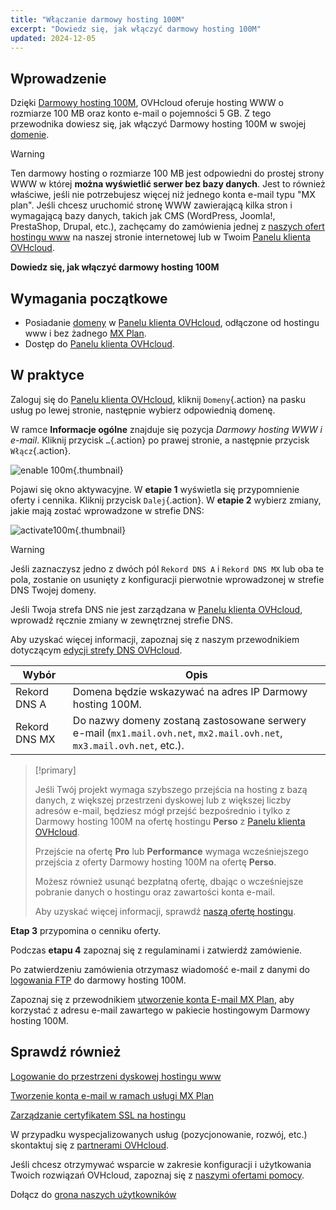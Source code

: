```yaml
---
title: "Włączanie darmowy hosting 100M"
excerpt: "Dowiedz się, jak włączyć darmowy hosting 100M"
updated: 2024-12-05
---
```


## Wprowadzenie 

Dzięki [Darmowy hosting 100M](/links/web/domains-free-hosting), OVHcloud oferuje hosting WWW o rozmiarze 100 MB oraz konto e-mail o pojemności 5 GB. Z tego przewodnika dowiesz się, jak włączyć Darmowy hosting 100M w swojej [domenie](/links/web/domains).

> [!warning]
>
> Ten darmowy hosting o rozmiarze 100 MB jest odpowiedni do prostej strony WWW w której **można wyświetlić serwer bez bazy danych**.
> Jest to również właściwe, jeśli nie potrzebujesz więcej niż jednego konta e-mail typu "MX plan". 
> Jeśli chcesz uruchomić stronę WWW zawierającą kilka stron i wymagającą bazy danych, takich jak CMS (WordPress, Joomla!, PrestaShop, Drupal, etc.), zachęcamy do zamówienia jednej z [naszych ofert hostingu www](/links/web/hosting) na naszej stronie internetowej lub w Twoim [Panelu klienta OVHcloud](/links/manager).
>

**Dowiedz się, jak włączyć darmowy hosting 100M**

## Wymagania początkowe

- Posiadanie [domeny](/links/web/domains) w [Panelu klienta OVHcloud](/links/manager), odłączone od hostingu www i bez żadnego [MX Plan](/pages/web_cloud/email_and_collaborative_solutions/mx_plan/email_generalities).
- Dostęp do [Panelu klienta OVHcloud](/links/manager).

## W praktyce

Zaloguj się do [Panelu klienta OVHcloud](/links/manager), kliknij `Domeny`{.action}  na pasku usług po lewej stronie, następnie wybierz odpowiednią domenę.

W ramce **Informacje ogólne** znajduje się pozycja *Darmowy hosting WWW i e-mail*. Kliknij przycisk `…`{.action} po prawej stronie, a następnie przycisk `Włącz`{.action}.

![enable 100m](/pages/assets/screens/control_panel/product-selection/web-cloud/domain-dns/general-information/enable-100m.png){.thumbnail}

Pojawi się okno aktywacyjne. W **etapie 1** wyświetla się przypomnienie oferty i cennika. Kliknij przycisk `Dalej`{.action}. W **etapie 2** wybierz zmiany, jakie mają zostać wprowadzone w strefie DNS:

![activate100m](/pages/assets/screens/control_panel/product-selection/web-cloud/order/order-100m-step-2.png){.thumbnail}

> [!warning]
>
> Jeśli zaznaczysz jedno z dwóch pól `Rekord DNS A` i `Rekord DNS MX` lub oba te pola, zostanie on usunięty z konfiguracji pierwotnie wprowadzonej w strefie DNS Twojej domeny.
>
> Jeśli Twoja strefa DNS nie jest zarządzana w [Panelu klienta OVHcloud](/links/manager), wprowadź ręcznie zmiany w zewnętrznej strefie DNS.
>
> Aby uzyskać więcej informacji, zapoznaj się z naszym przewodnikiem dotyczącym [edycji strefy DNS OVHcloud](/pages/web_cloud/domains/dns_zone_edit).
>

| Wybór                                       	| Opis                                                                                                               								|
|--------------------------------------------	|-----------------------------------------------------------------------------------------------------------------------------------------------------------|
| Rekord DNS A                         	| Domena będzie wskazywać na adres IP Darmowy hosting 100M.                                               								|
| Rekord DNS MX 	| Do nazwy domeny zostaną zastosowane serwery e-mail (`mx1.mail.ovh.net`, `mx2.mail.ovh.net`, `mx3.mail.ovh.net`, etc.). 	|

> [!primary]
>
> Jeśli Twój projekt wymaga szybszego przejścia na hosting z bazą danych, z większej przestrzeni dyskowej lub z większej liczby adresów e-mail, będziesz mógł przejść bezpośrednio i tylko z Darmowy hosting 100M na ofertę hostingu **Perso** z [Panelu klienta OVHcloud](/links/manager).
>
> Przejście na ofertę **Pro** lub **Performance** wymaga wcześniejszego przejścia z oferty Darmowy hosting 100M na ofertę **Perso**.
>
> Możesz również usunąć bezpłatną ofertę, dbając o wcześniejsze pobranie danych o hostingu oraz zawartości konta e-mail.
>
> Aby uzyskać więcej informacji, sprawdź [naszą ofertę hostingu](/links/web/hosting).
>

**Etap 3** przypomina o cenniku oferty. 

Podczas **etapu 4** zapoznaj się z regulaminami i zatwierdź zamówienie.

Po zatwierdzeniu zamówienia otrzymasz wiadomość e-mail z danymi do [logowania FTP](/pages/web_cloud/web_hosting/ftp_connection) do darmowy hosting 100M.

Zapoznaj się z przewodnikiem [utworzenie konta E-mail MX Plan](/pages/web_cloud/email_and_collaborative_solutions/mx_plan/email_creation), aby korzystać z adresu e-mail zawartego w pakiecie hostingowym Darmowy hosting 100M.

## Sprawdź również

[Logowanie do przestrzeni dyskowej hostingu www](/pages/web_cloud/web_hosting/ftp_connection)

[Tworzenie konta e-mail w ramach usługi MX Plan](/pages/web_cloud/email_and_collaborative_solutions/mx_plan/email_creation)

[Zarządzanie certyfikatem SSL na hostingu](/pages/web_cloud/web_hosting/ssl_on_webhosting)

W przypadku wyspecjalizowanych usług (pozycjonowanie, rozwój, etc.) skontaktuj się z [partnerami OVHcloud](/links/partner).

Jeśli chcesz otrzymywać wsparcie w zakresie konfiguracji i użytkowania Twoich rozwiązań OVHcloud, zapoznaj się z [naszymi ofertami pomocy](/links/support).

Dołącz do [grona naszych użytkowników](/links/community)